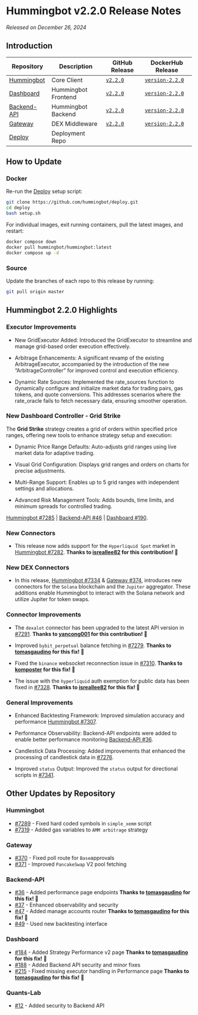 # Hummingbot v2.2.0 Release Notes

*Released on December 26, 2024*

## Introduction


| Repository | Description | GitHub Release | DockerHub Release |
|------------|-------------|----------------|-------------------|
| [Hummingbot](https://github.com/hummingbot/hummingbot) | Core Client | [`v2.2.0`](https://github.com/hummingbot/hummingbot/releases/tag/v2.2.0) | [`version-2.2.0`](https://hub.docker.com/r/hummingbot/hummingbot/tags?name=version-2.2.0) |
| [Dashboard](https://github.com/hummingbot/dashboard) | Hummingbot Frontend  | [`v2.2.0`](https://github.com/hummingbot/dashboard/releases/tag/v2.2.0) | [`version-2.2.0`](https://hub.docker.com/r/hummingbot/dashboard/tags?name=version-2.2.0) |
| [Backend-API](https://github.com/hummingbot/backend-api) | Hummingbot Backend | [`v2.2.0`](https://github.com/hummingbot/backend-api/releases/tag/v2.2.0) | [`version-2.2.0`](https://hub.docker.com/r/hummingbot/backend-api/tags?name=version-2.2.0) |
| [Gateway](https://github.com/hummingbot/gateway) | DEX Middleware | [`v2.2.0`](https://github.com/hummingbot/gateway/releases/tag/v2.2.0) | [`version-2.2.0`](https://hub.docker.com/r/hummingbot/gateway/tags?name=version-2.2.0) |
| [Deploy](https://github.com/hummingbot/deploy) | Deployment Repo |

## How to Update

### Docker

Re-run the [Deploy](https://github.com/hummingbot/deploy) setup script:
```bash
git clone https://github.com/hummingbot/deploy.git
cd deploy
bash setup.sh
```

For individual images, exit running containers, pull the latest images, and restart:
```bash
docker compose down
docker pull hummingbot/hummingbot:latest
docker compose up -d
```

### Source

Update the branches of each repo to this release by running:
```bash
git pull origin master
```

## Hummingbot 2.2.0 Highlights


### Executor Improvements

- 	New GridExecutor Added: Introduced the GridExecutor to streamline and manage grid-based order execution effectively.

-   Arbitrage Enhancements: A significant revamp of the existing ArbitrageExecutor, accompanied by the introduction of the new “ArbitrageController” for improved control and execution efficiency.
 
-   Dynamic Rate Sources: Implemented the rate_sources function to dynamically configure and initialize market data for trading pairs, gas tokens, and quote conversions. This addresses scenarios where the rate_oracle fails to fetch necessary data, ensuring smoother operation.

### New Dashboard Controller - Grid Strike

The **Grid Strike** strategy creates a grid of orders within specified price ranges, offering new tools to enhance strategy setup and execution:  

- Dynamic Price Range Defaults: Auto-adjusts grid ranges using live market data for adaptive trading.  

- Visual Grid Configuration: Displays grid ranges and orders on charts for precise adjustments.  

- Multi-Range Support: Enables up to 5 grid ranges with independent settings and allocations.  

- Advanced Risk Management Tools: Adds bounds, time limits, and minimum spreads for controlled trading.  

[Hummingbot #7285](https://github.com/hummingbot/hummingbot/pull/7285) | [Backend-API #46](https://github.com/hummingbot/backend-api/pull/46) | [Dashboard #190](https://github.com/hummingbot/dashboard/pull/190).

### New Connectors

- This release now adds support for the `Hyperliquid Spot` market in [Hummingbot #7282](https://github.com/hummingbot/hummingbot/pull/7282). **Thanks to [isreallee82](https://github.com/isreallee82) for this contribution! 🙏**

### New DEX Connectors

- In this release, [Hummingbot #7334](https://github.com/hummingbot/hummingbot/pull/7334) & [Gateway #374](https://github.com/hummingbot/gateway/pull/374), introduces new connectors for the `Solana` blockchain and the `Jupiter` aggregator. These additions enable Hummingbot to interact with the Solana network and utilize Jupiter for token swaps.

### Connector Improvements

- The `dexalot` connector has been upgraded to the latest API version in [#7291](https://github.com/hummingbot/hummingbot/pull/7291). **Thanks to [yancong001](https://github.com/yancong001) for this contribution! 🙏**

- Improved `bybit_perpetual` balance fetching in [#7279](https://github.com/hummingbot/hummingbot/pull/7279). **Thanks to [tomasgaudino](https://github.com/tomasgaudino) for this fix! 🙏**

- Fixed the `binance` websocket reconnection issue in [#7310](https://github.com/hummingbot/hummingbot/pull/7310). **Thanks to [komposter](https://github.com/komposter) for this fix! 🙏**

- The issue with the `hyperliquid` auth exemption for public data has been fixed in [#7328](https://github.com/hummingbot/hummingbot/pull/7328). **Thanks to [isreallee82](https://github.com/isreallee82) for this fix! 🙏**


### General Improvements

- Enhanced Backtesting Framework: Improved simulation accuracy and performance [Hummingbot #7307](https://github.com/hummingbot/hummingbot/pull/7307).

- Performance Observability: Backend-API endpoints were added to enable better performance monitoring [Backend-API #36](https://github.com/hummingbot/backend-api/pull/36).

- Candlestick Data Processing: Added improvements that enhanced the processing of candlestick data in [#7276](https://github.com/hummingbot/hummingbot/pull/7276).

- Improved `status` Output: Improved the `status` output for directional scripts in [#7341](https://github.com/hummingbot/hummingbot/pull/7341).


## Other Updates by Repository

### Hummingbot


- [#7289](https://github.com/hummingbot/hummingbot/pull/7289) - Fixed hard coded symbols in `simple_xemm` script
- [#7319](https://github.com/hummingbot/hummingbot/pull/7319) - Added gas variables to `AMM arbitrage` strategy 


### Gateway

- [#370](https://github.com/hummingbot/gateway/pull/370) - Fixed poll route for `Base`approvals 
- [#371](https://github.com/hummingbot/gateway/pull/371) - Improved `PancakeSwap` V2 pool fetching 


### Backend-API

- [#36](https://github.com/hummingbot/backend-api/pull/36) - Added performance page endpoints **Thanks to [tomasgaudino](https://github.com/tomasgaudino) for this fix! 🙏**
- [#37](https://github.com/hummingbot/backend-api/pull/37) - Enhanced observability and security 
- [#47](https://github.com/hummingbot/backend-api/pull/47) - Added manage accounts router **Thanks to [tomasgaudino](https://github.com/tomasgaudino) for this fix! 🙏**
- [#49](https://github.com/hummingbot/backend-api/pull/49) - Used new backtesting interface 

### Dashboard

- [#184](https://github.com/hummingbot/dashboard/pull/184) - Added Strategy Performance v2 page **Thanks to [tomasgaudino](https://github.com/tomasgaudino) for this fix! 🙏**
- [#188](https://github.com/hummingbot/dashboard/pull/188) - Added Backend API security and minor fixes 
- [#215](https://github.com/hummingbot/dashboard/pull/215) - Fixed missing executor handling in Performance page **Thanks to [tomasgaudino](https://github.com/tomasgaudino) for this fix! 🙏**

### Quants-Lab

- [#12](https://github.com/hummingbot/quants-lab/pull/12) - Added security to Backend API

